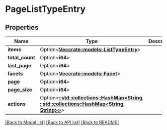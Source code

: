 # PageListTypeEntry

## Properties

Name | Type | Description | Notes
------------ | ------------- | ------------- | -------------
**items** | Option<[**Vec<crate::models::ListTypeEntry>**](ListTypeEntry.md)> |  | [optional]
**total_count** | Option<**i64**> |  | [optional]
**last_page** | Option<**i64**> |  | [optional]
**facets** | Option<[**Vec<crate::models::Facet>**](Facet.md)> |  | [optional]
**page** | Option<**i64**> |  | [optional]
**page_size** | Option<**i64**> |  | [optional]
**actions** | Option<[**::std::collections::HashMap<String, ::std::collections::HashMap<String, String>>**](map.md)> |  | [optional]

[[Back to Model list]](../README.md#documentation-for-models) [[Back to API list]](../README.md#documentation-for-api-endpoints) [[Back to README]](../README.md)


